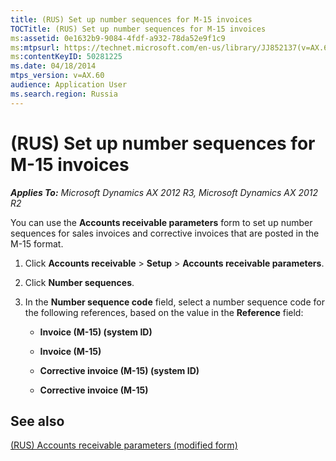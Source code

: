 ```yaml
---
title: (RUS) Set up number sequences for M-15 invoices
TOCTitle: (RUS) Set up number sequences for M-15 invoices
ms:assetid: 0e1632b9-9084-4fdf-a932-78da52e9f1c9
ms:mtpsurl: https://technet.microsoft.com/en-us/library/JJ852137(v=AX.60)
ms:contentKeyID: 50281225
ms.date: 04/18/2014
mtps_version: v=AX.60
audience: Application User
ms.search.region: Russia
---
```


# (RUS) Set up number sequences for M-15 invoices 


_**Applies To:** Microsoft Dynamics AX 2012 R3, Microsoft Dynamics AX 2012 R2_

You can use the **Accounts receivable parameters** form to set up number sequences for sales invoices and corrective invoices that are posted in the M-15 format.

1.  Click **Accounts receivable** \> **Setup** \> **Accounts receivable parameters**.

2.  Click **Number sequences**.

3.  In the **Number sequence code** field, select a number sequence code for the following references, based on the value in the **Reference** field:
    
      - **Invoice (M-15) (system ID)**
    
      - **Invoice (M-15)**
    
      - **Corrective invoice (M-15) (system ID)**
    
      - **Corrective invoice (M-15)**

## See also

[(RUS) Accounts receivable parameters (modified form)](https://technet.microsoft.com/en-us/library/jj733289\(v=ax.60\))

  


